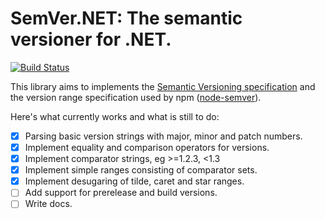 SemVer.NET: The semantic versioner for .NET.
============================================

[![Build Status](https://travis-ci.org/adamreeve/semver.net.svg?branch=master)](https://travis-ci.org/adamreeve/semver.net)

This library aims to implements the
[Semantic Versioning specification](http://semver.org/)
and the version range specification used by
npm ([node-semver](https://github.com/npm/node-semver)).

Here's what currently works and what is still to do:

- [x] Parsing basic version strings with major, minor and patch numbers.
- [x] Implement equality and comparison operators for versions.
- [x] Implement comparator strings, eg >=1.2.3, <1.3
- [x] Implement simple ranges consisting of comparator sets.
- [x] Implement desugaring of tilde, caret and star ranges.
- [ ] Add support for prerelease and build versions.
- [ ] Write docs.
